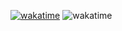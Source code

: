 [![wakatime](https://wakatime.com/badge/user/04064343-9b1c-4901-9a71-e052b1f52d64.svg?style=for-the-badge)](https://wakatime.com/@04064343-9b1c-4901-9a71-e052b1f52d64)
![wakatime](https://img.shields.io/endpoint?url=https%3A%2F%2Ftime.beno.lol%2Fapi%2Fcompat%2Fshields%2Fv1%2Fbojurgess%2Finterval%3Aall_time&style=for-the-badge&logo=wakatime&label=Wakatime&color=%23ffd23d&link=https%3A%2F%2Ftime.beno.lol)

<!--
**bojurgess/bojurgess** is a ✨ _special_ ✨ repository because its `README.md` (this file) appears on your GitHub profile.

Here are some ideas to get you started:

- 🔭 I’m currently working on ...
- 🌱 I’m currently learning ...
- 👯 I’m looking to collaborate on ...
- 🤔 I’m looking for help with ...
- 💬 Ask me about ...
- 📫 How to reach me: ...
- 😄 Pronouns: ...
- ⚡ Fun fact: ...
-->
